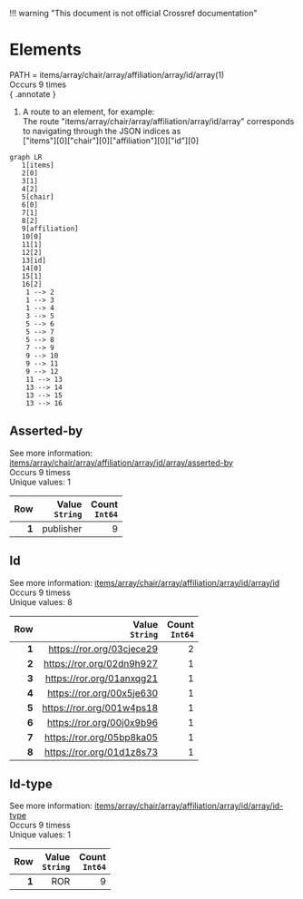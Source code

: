 !!! warning "This document is not official Crossref documentation"
# Elements
PATH = items/array/chair/array/affiliation/array/id/array(1)  
Occurs 9 times  
{ .annotate }

1. A route to an element, for example:  
   The route "items/array/chair/array/affiliation/array/id/array" corresponds to navigating through the JSON indices as  
   ["items"][0]["chair"][0]["affiliation"][0]["id"][0]  

```mermaid
graph LR
   1[items]
   2[0]
   3[1]
   4[2]
   5[chair]
   6[0]
   7[1]
   8[2]
   9[affiliation]
   10[0]
   11[1]
   12[2]
   13[id]
   14[0]
   15[1]
   16[2]
    1 --> 2
    1 --> 3
    1 --> 4
    3 --> 5
    5 --> 6
    5 --> 7
    5 --> 8
    7 --> 9
    9 --> 10
    9 --> 11
    9 --> 12
    11 --> 13
    13 --> 14
    13 --> 15
    13 --> 16
```


## Asserted-by
See more information: [items/array/chair/array/affiliation/array/id/array/asserted-by](asserted-by/index.md)  
Occurs 9 timess  
Unique values: 1  

| **Row** | **Value**<br>`String` | **Count**<br>`Int64` |
|--------:|----------------------:|---------------------:|
| **1**   | publisher             | 9                    |

## Id
See more information: [items/array/chair/array/affiliation/array/id/array/id](id/index.md)  
Occurs 9 timess  
Unique values: 8  

| **Row** | **Value**<br>`String`     | **Count**<br>`Int64` |
|--------:|--------------------------:|---------------------:|
| **1**   | https://ror.org/03cjece29 | 2                    |
| **2**   | https://ror.org/02dn9h927 | 1                    |
| **3**   | https://ror.org/01anxqg21 | 1                    |
| **4**   | https://ror.org/00x5je630 | 1                    |
| **5**   | https://ror.org/001w4ps18 | 1                    |
| **6**   | https://ror.org/00j0x9b96 | 1                    |
| **7**   | https://ror.org/05bp8ka05 | 1                    |
| **8**   | https://ror.org/01d1z8s73 | 1                    |

## Id-type
See more information: [items/array/chair/array/affiliation/array/id/array/id-type](id-type/index.md)  
Occurs 9 timess  
Unique values: 1  

| **Row** | **Value**<br>`String` | **Count**<br>`Int64` |
|--------:|----------------------:|---------------------:|
| **1**   | ROR                   | 9                    |

